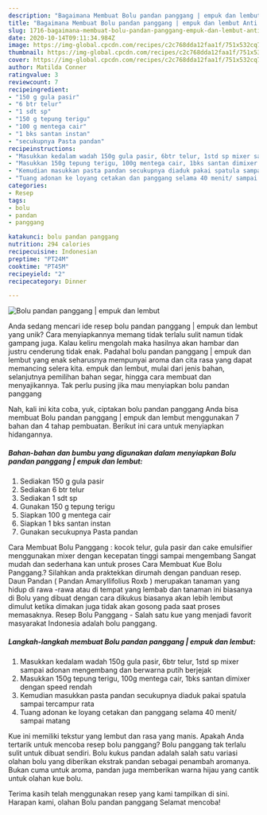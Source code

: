 ```yaml
---
description: "Bagaimana Membuat Bolu pandan panggang | empuk dan lembut Anti Gagal"
title: "Bagaimana Membuat Bolu pandan panggang | empuk dan lembut Anti Gagal"
slug: 1716-bagaimana-membuat-bolu-pandan-panggang-empuk-dan-lembut-anti-gagal
date: 2020-10-14T09:11:34.984Z
image: https://img-global.cpcdn.com/recipes/c2c768dda12faa1f/751x532cq70/bolu-pandan-panggang-empuk-dan-lembut-foto-resep-utama.jpg
thumbnail: https://img-global.cpcdn.com/recipes/c2c768dda12faa1f/751x532cq70/bolu-pandan-panggang-empuk-dan-lembut-foto-resep-utama.jpg
cover: https://img-global.cpcdn.com/recipes/c2c768dda12faa1f/751x532cq70/bolu-pandan-panggang-empuk-dan-lembut-foto-resep-utama.jpg
author: Matilda Conner
ratingvalue: 3
reviewcount: 7
recipeingredient:
- "150 g gula pasir"
- "6 btr telur"
- "1 sdt sp"
- "150 g tepung terigu"
- "100 g mentega cair"
- "1 bks santan instan"
- "secukupnya Pasta pandan"
recipeinstructions:
- "Masukkan kedalam wadah 150g gula pasir, 6btr telur, 1std sp mixer sampai adonan mengembang dan berwarna putih berjejak"
- "Masukkan 150g tepung terigu, 100g mentega cair, 1bks santan dimixer dengan speed rendah"
- "Kemudian masukkan pasta pandan secukupnya diaduk pakai spatula sampai tercampur rata"
- "Tuang adonan ke loyang cetakan dan panggang selama 40 menit/ sampai matang"
categories:
- Resep
tags:
- bolu
- pandan
- panggang

katakunci: bolu pandan panggang 
nutrition: 294 calories
recipecuisine: Indonesian
preptime: "PT24M"
cooktime: "PT45M"
recipeyield: "2"
recipecategory: Dinner

---
```



![Bolu pandan panggang | empuk dan lembut](https://img-global.cpcdn.com/recipes/c2c768dda12faa1f/751x532cq70/bolu-pandan-panggang-empuk-dan-lembut-foto-resep-utama.jpg)

Anda sedang mencari ide resep bolu pandan panggang | empuk dan lembut yang unik? Cara menyiapkannya memang tidak terlalu sulit namun tidak gampang juga. Kalau keliru mengolah maka hasilnya akan hambar dan justru cenderung tidak enak. Padahal bolu pandan panggang | empuk dan lembut yang enak seharusnya mempunyai aroma dan cita rasa yang dapat memancing selera kita.
 empuk dan lembut, mulai dari jenis bahan, selanjutnya pemilihan bahan segar, hingga cara membuat dan menyajikannya. Tak perlu pusing jika mau menyiapkan bolu pandan panggang 

Nah, kali ini kita coba, yuk, ciptakan bolu pandan panggang  Anda bisa membuat Bolu pandan panggang | empuk dan lembut menggunakan 7 bahan dan 4 tahap pembuatan. Berikut ini cara untuk menyiapkan hidangannya.

<!--inarticleads1-->

##### Bahan-bahan dan bumbu yang digunakan dalam menyiapkan Bolu pandan panggang | empuk dan lembut:

1. Sediakan 150 g gula pasir
1. Sediakan 6 btr telur
1. Sediakan 1 sdt sp
1. Gunakan 150 g tepung terigu
1. Siapkan 100 g mentega cair
1. Siapkan 1 bks santan instan
1. Gunakan secukupnya Pasta pandan


Cara Membuat Bolu Panggang : kocok telur, gula pasir dan cake emulsifier menggunakan mixer dengan kecepatan tinggi sampai mengembang Sangat mudah dan sederhana kan untuk proses Cara Membuat Kue Bolu Panggang.? Silahkan anda praktekkan dirumah dengan panduan resep. Daun Pandan ( Pandan Amaryllifolius Roxb ) merupakan tanaman yang hidup di rawa -rawa atau di tempat yang lembab dan tanaman ini biasanya di Bolu yang dibuat dengan cara dikukus biasanya akan lebih lembut dimulut ketika dimakan juga tidak akan gosong pada saat proses memasaknya. Resep Bolu Panggang - Salah satu kue yang menjadi favorit masyarakat Indonesia adalah bolu panggang. 

<!--inarticleads2-->

##### Langkah-langkah membuat Bolu pandan panggang | empuk dan lembut:

1. Masukkan kedalam wadah 150g gula pasir, 6btr telur, 1std sp mixer sampai adonan mengembang dan berwarna putih berjejak
1. Masukkan 150g tepung terigu, 100g mentega cair, 1bks santan dimixer dengan speed rendah
1. Kemudian masukkan pasta pandan secukupnya diaduk pakai spatula sampai tercampur rata
1. Tuang adonan ke loyang cetakan dan panggang selama 40 menit/ sampai matang


Kue ini memiliki tekstur yang lembut dan rasa yang manis. Apakah Anda tertarik untuk mencoba resep bolu panggang? Bolu panggang tak terlalu sulit untuk dibuat sendiri. Bolu kukus pandan adalah salah satu variasi olahan bolu yang diberikan ekstrak pandan sebagai penambah aromanya. Bukan cuma untuk aroma, pandan juga memberikan warna hijau yang cantik untuk olahan kue bolu. 

Terima kasih telah menggunakan resep yang kami tampilkan di sini. Harapan kami, olahan Bolu pandan panggang  Selamat mencoba!
